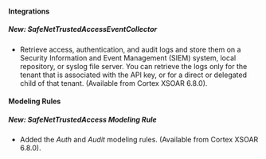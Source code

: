 
#### Integrations
##### New: SafeNetTrustedAccessEventCollector
- Retrieve access, authentication, and audit logs and store them on a Security Information and Event Management (SIEM) system, local repository, or syslog file server. You can retrieve the logs only for the tenant that is associated with the API key, or for a direct or delegated child of that tenant. (Available from Cortex XSOAR 6.8.0).

#### Modeling Rules
##### New: SafeNetTrustedAccess Modeling Rule
- Added the *Auth* and *Audit* modeling rules. (Available from Cortex XSOAR 6.8.0).
